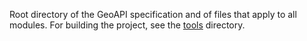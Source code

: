 Root directory of the GeoAPI specification and of files that apply to all modules.
For building the project, see the [tools](../tools) directory.
